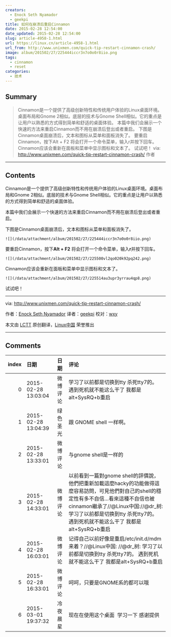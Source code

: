 ```yaml
---
creators:
  - Enock Seth Nyamador
  - geekpi
title: 如何在崩溃后重启Cinnamon
date: 2015-02-28 12:54:00
date_updated: 2015-02-28 12:54:00
slug: article-4958-1.html
url: https://linux.cn/article-4958-1.html
url_from: http://www.unixmen.com/quick-tip-restart-cinnamon-crash/
image: album/201502/27/225444iccr3n7o0o0r8iio.png
tags:
  - cinnamon
  - reset
categories:
  - 技术
---
```


## Summary

> Cinnamon是一个提供了高级创新特性和传统用户体验的Linux桌面环境。桌面布局和Gnome 2相似。底层的技术与Gnome Shell相似。它的重点是让用户以熟悉的方式得到简单和舒适的桌面体验。 本篇中我们会展示一个快速的方法来重启Cinnamon而不用在崩溃后登出或者重启。 下图是Cinnamon桌面崩溃后，文本和图标从菜单和面板消失了。  要重启Cinnamon，按下Alt + F2 将会打开一个命令菜单，输入r并按下回车。  Cinnamon应该会重新在面板和菜单中显示图标和文本了。  试试吧！  via: http://www.unixmen.com/quick-tip-restart-cinnamon-crash/ 作者

***

<!-- more -->

## Contents

Cinnamon是一个提供了高级创新特性和传统用户体验的Linux桌面环境。桌面布局和Gnome 2相似。底层的技术与Gnome Shell相似。它的重点是让用户以熟悉的方式得到简单和舒适的桌面体验。

本篇中我们会展示一个快速的方法来重启Cinnamon而不用在崩溃后登出或者重启。

下图是Cinnamon桌面崩溃后，文本和图标从菜单和面板消失了。

`![](/data/attachment/album/201502/27/225444iccr3n7o0o0r8iio.png)`

要重启Cinnamon，按下**Alt + F2** 将会打开一个命令菜单，输入**r**并按下回车。

`![](/data/attachment/album/201502/27/225500vl2qo020k92pq242.png)`

Cinnamon应该会重新在面板和菜单中显示图标和文本了。

`![](/data/attachment/album/201502/27/225514au3upr3yrrau4qp8.png)`

试试吧！

---

via: <http://www.unixmen.com/quick-tip-restart-cinnamon-crash/>

作者：[Enock Seth Nyamador](http://www.unixmen.com/author/seth/) 译者：[geekpi](https://github.com/geekpi) 校对：[wxy](https://github.com/wxy)

本文由 [LCTT](https://github.com/LCTT/TranslateProject) 原创翻译，[Linux中国](https://linux.cn/) 荣誉推出

***

## Comments

|   index | 日期                | 日期     | 评论                                                                                                                                                                                                                                                               |
|--------:|:--------------------|:---------|:-------------------------------------------------------------------------------------------------------------------------------------------------------------------------------------------------------------------------------------------------------------------|
|       0 | 2015-02-28 13:03:04 | 微博评论 | 学习了以前都是切换到tty 杀死tty7的。 遇到死机就不能这么干了 我都是alt+SysRQ+b重启                                                                                                                                                                                  |
|       1 | 2015-02-28 13:04:39 | 绿色圣光 | 跟 GNOME shell 一样啊。                                                                                                                                                                                                                                            |
|       2 | 2015-02-28 13:33:01 | 微博评论 | 与gnome shell是一样的                                                                                                                                                                                                                                              |
|       3 | 2015-02-28 14:33:01 | 微博评论 | 以前看到一篇對gnome shell的評價說，他們把重新加載這麼hacky的功能做得這麼容易訪問，可見他們對自己的shell的穩定性有多不自信…看來這種不自信也被cinnamon繼承了//@Linux中国://@dr_树: 学习了以前都是切换到tty 杀死tty7的。 遇到死机就不能这么干了 我都是alt+SysRQ+b重启 |
|       4 | 2015-02-28 16:03:01 | 微博评论 | 记得自己以前好像是重启/etc/init.d/mdm来着？//@Linux中国: //@dr_树: 学习了以前都是切换到tty 杀死tty7的。 遇到死机就不能这么干了 我都是alt+SysRQ+b重启                                                                                                               |
|       5 | 2015-02-28 16:33:01 | 微博评论 | 呵呵，只要是GNOME系的都可以哦                                                                                                                                                                                                                                      |
|       6 | 2015-03-01 19:37:32 | 冷夜晨星 | 现在在使用这个桌面&nbsp;&nbsp;学习一下 感谢提供                                                                                                                                                                                                                    |
